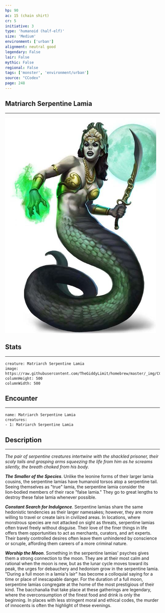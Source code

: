 ```yaml
---
hp: 90
ac: 15 (chain shirt)
cr: 5
initiative: 3
type: 'humanoid (half-elf)'    
size: 'Medium'
environment: ['urban']
alignment: neutral good
legendary: False
lair: False
mythic: False
regional: False
tags: ['monster', 'environment/urban']
source: "CCodex"
page: 248
---
```


## Matriarch Serpentine Lamia
---

![|600](https://raw.githubusercontent.com/TheGiddyLimit/homebrew/master/_img/CCodex/Matriarchserpentinelamia.jpg)

## Stats
---

```statblock
creature: Matriarch Serpentine Lamia
image: https://raw.githubusercontent.com/TheGiddyLimit/homebrew/master/_img/CCodex/matriarchserpentinelamia_token.png
columnHeight: 500
columnWidth: 500
```

## Encounter
---

```encounter-table
name: Matriarch Serpentine Lamia
creatures:
- 1: Matriarch Serpentine Lamia
```

## Description
---
_The pair of serpentine creatures intertwine with the shackled prisoner, their scaly tails and grasping arms squeezing the life from him as he screams silently, the breath choked from his body._

**_The Smaller of the Species_**. Unlike the leonine forms of their larger lamia cousins, the serpentine lamias have humanoid torsos atop a serpentine tail. Seeing themselves as "true" lamia, the serpentine lamia consider the lion‑bodied members of their race "false lamia." They go to great lengths to destroy these false lamia whenever possible.

**_Constant Search for Indulgence_**. Serpentine lamias share the same hedonistic tendencies as their larger namesakes; however, they are more willing to travel or create lairs in civilized areas. In locations, where monstrous species are not attacked on sight as threats, serpentine lamias often travel freely without disguise. Their love of the finer things in life offers them opportunities to act as merchants, curators, and art experts. Their barely controlled desires often leave them unhindered by conscience or scruple, affording them careers of a more criminal nature.

**_Worship the Moon_**. Something in the serpentine lamias' psyches gives them a strong connection to the moon. They are at their most calm and rational when the moon is new, but as the lunar cycle moves toward its peak, the urges for debauchery and hedonism grow in the serpentine lamia. "During a full moon in a lamia's lair" has become a colloquial saying for a time or place of inescapable danger. For the duration of a full moon, serpentine lamias congregate at the home of the most prestigious of their kind. The bacchanalia that take place at these gatherings are legendary, where the overconsumption of the finest food and drink is only the beginning. In places with less stringent moral and ethical codes, the murder of innocents is often the highlight of these evenings.






